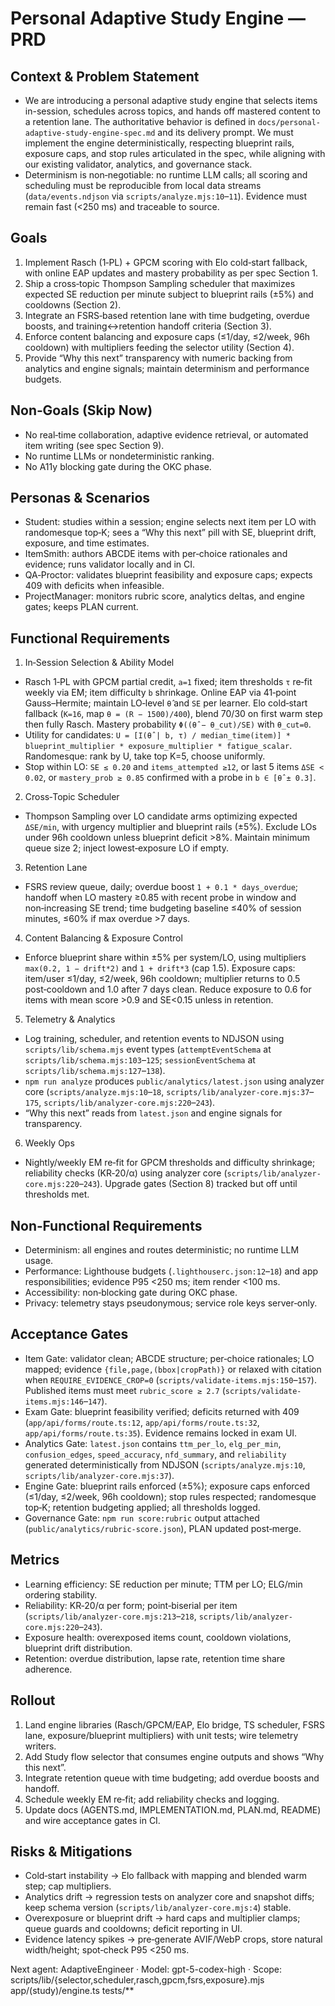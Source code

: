 # Personal Adaptive Study Engine — PRD

## Context & Problem Statement
- We are introducing a personal adaptive study engine that selects items in-session, schedules across topics, and hands off mastered content to a retention lane. The authoritative behavior is defined in `docs/personal-adaptive-study-engine-spec.md` and its delivery prompt. We must implement the engine deterministically, respecting blueprint rails, exposure caps, and stop rules articulated in the spec, while aligning with our existing validator, analytics, and governance stack.
- Determinism is non‑negotiable: no runtime LLM calls; all scoring and scheduling must be reproducible from local data streams (`data/events.ndjson` via `scripts/analyze.mjs:10`–`11`). Evidence must remain fast (<250 ms) and traceable to source.

## Goals
1. Implement Rasch (1‑PL) + GPCM scoring with Elo cold‑start fallback, with online EAP updates and mastery probability as per spec Section 1.
2. Ship a cross‑topic Thompson Sampling scheduler that maximizes expected SE reduction per minute subject to blueprint rails (±5%) and cooldowns (Section 2).
3. Integrate an FSRS‑based retention lane with time budgeting, overdue boosts, and training↔retention handoff criteria (Section 3).
4. Enforce content balancing and exposure caps (≤1/day, ≤2/week, 96h cooldown) with multipliers feeding the selector utility (Section 4).
5. Provide “Why this next” transparency with numeric backing from analytics and engine signals; maintain determinism and performance budgets.

## Non‑Goals (Skip Now)
- No real‑time collaboration, adaptive evidence retrieval, or automated item writing (see spec Section 9).
- No runtime LLMs or nondeterministic ranking.
- No A11y blocking gate during the OKC phase.

## Personas & Scenarios
- Student: studies within a session; engine selects next item per LO with randomesque top‑K; sees a “Why this next” pill with SE, blueprint drift, exposure, and time estimates.
- ItemSmith: authors ABCDE items with per‑choice rationales and evidence; runs validator locally and in CI.
- QA‑Proctor: validates blueprint feasibility and exposure caps; expects 409 with deficits when infeasible.
- ProjectManager: monitors rubric score, analytics deltas, and engine gates; keeps PLAN current.

## Functional Requirements
1) In‑Session Selection & Ability Model
- Rasch 1‑PL with GPCM partial credit, `a=1` fixed; item thresholds `τ` re‑fit weekly via EM; item difficulty `b` shrinkage. Online EAP via 41‑point Gauss–Hermite; maintain LO‑level `θ̂` and `SE` per learner. Elo cold‑start fallback (`K=16`, map `θ = (R − 1500)/400`), blend 70/30 on first warm step then fully Rasch. Mastery probability `Φ((θ̂ − θ_cut)/SE)` with `θ_cut=0`.
- Utility for candidates: `U = [I(θ̂ | b, τ) / median_time(item)] * blueprint_multiplier * exposure_multiplier * fatigue_scalar`. Randomesque: rank by U, take top K=5, choose uniformly.
- Stop within LO: `SE ≤ 0.20` and `items_attempted ≥12`, or last 5 items `ΔSE < 0.02`, or `mastery_prob ≥ 0.85` confirmed with a probe in `b ∈ [θ̂ ± 0.3]`.

2) Cross‑Topic Scheduler
- Thompson Sampling over LO candidate arms optimizing expected `ΔSE/min`, with urgency multiplier and blueprint rails (±5%). Exclude LOs under 96h cooldown unless blueprint deficit >8%. Maintain minimum queue size 2; inject lowest‑exposure LO if empty.

3) Retention Lane
- FSRS review queue, daily; overdue boost `1 + 0.1 * days_overdue`; handoff when LO mastery ≥0.85 with recent probe in window and non‑increasing SE trend; time budgeting baseline ≤40% of session minutes, ≤60% if max overdue >7 days.

4) Content Balancing & Exposure Control
- Enforce blueprint share within ±5% per system/LO, using multipliers `max(0.2, 1 − drift*2)` and `1 + drift*3` (cap 1.5). Exposure caps: item/user ≤1/day, ≤2/week, 96h cooldown; multiplier returns to 0.5 post‑cooldown and 1.0 after 7 days clean. Reduce exposure to 0.6 for items with mean score >0.9 and SE<0.15 unless in retention.

5) Telemetry & Analytics
- Log training, scheduler, and retention events to NDJSON using `scripts/lib/schema.mjs` event types (`attemptEventSchema` at `scripts/lib/schema.mjs:103`–`125`; `sessionEventSchema` at `scripts/lib/schema.mjs:127`–`138`).
- `npm run analyze` produces `public/analytics/latest.json` using analyzer core (`scripts/analyze.mjs:10`–`18`, `scripts/lib/analyzer-core.mjs:37`–`175`, `scripts/lib/analyzer-core.mjs:220`–`243`).
- “Why this next” reads from `latest.json` and engine signals for transparency.

6) Weekly Ops
- Nightly/weekly EM re‑fit for GPCM thresholds and difficulty shrinkage; reliability checks (KR‑20/α) using analyzer core (`scripts/lib/analyzer-core.mjs:220`–`243`). Upgrade gates (Section 8) tracked but off until thresholds met.

## Non‑Functional Requirements
- Determinism: all engines and routes deterministic; no runtime LLM usage.
- Performance: Lighthouse budgets (`.lighthouserc.json:12`–`18`) and app responsibilities; evidence P95 <250 ms; item render <100 ms.
- Accessibility: non‑blocking gate during OKC phase.
- Privacy: telemetry stays pseudonymous; service role keys server‑only.

## Acceptance Gates
- Item Gate: validator clean; ABCDE structure; per‑choice rationales; LO mapped; evidence `{file,page,(bbox|cropPath)}` or relaxed with citation when `REQUIRE_EVIDENCE_CROP=0` (`scripts/validate-items.mjs:150`–`157`). Published items must meet `rubric_score ≥ 2.7` (`scripts/validate-items.mjs:146`–`147`).
- Exam Gate: blueprint feasibility verified; deficits returned with 409 (`app/api/forms/route.ts:12`, `app/api/forms/route.ts:32`, `app/api/forms/route.ts:35`). Evidence remains locked in exam UI.
- Analytics Gate: `latest.json` contains `ttm_per_lo`, `elg_per_min`, `confusion_edges`, `speed_accuracy`, `nfd_summary`, and `reliability` generated deterministically from NDJSON (`scripts/analyze.mjs:10`, `scripts/lib/analyzer-core.mjs:37`).
- Engine Gate: blueprint rails enforced (±5%); exposure caps enforced (≤1/day, ≤2/week, 96h cooldown); stop rules respected; randomesque top‑K; retention budgeting applied; all thresholds logged.
- Governance Gate: `npm run score:rubric` output attached (`public/analytics/rubric-score.json`), PLAN updated post‑merge.

## Metrics
- Learning efficiency: SE reduction per minute; TTM per LO; ELG/min ordering stability.
- Reliability: KR‑20/α per form; point‑biserial per item (`scripts/lib/analyzer-core.mjs:213`–`218`, `scripts/lib/analyzer-core.mjs:220`–`243`).
- Exposure health: overexposed items count, cooldown violations, blueprint drift distribution.
- Retention: overdue distribution, lapse rate, retention time share adherence.

## Rollout
1. Land engine libraries (Rasch/GPCM/EAP, Elo bridge, TS scheduler, FSRS lane, exposure/blueprint multipliers) with unit tests; wire telemetry writers.
2. Add Study flow selector that consumes engine outputs and shows “Why this next”.
3. Integrate retention queue with time budgeting; add overdue boosts and handoff.
4. Schedule weekly EM re‑fit; add reliability checks and logging.
5. Update docs (AGENTS.md, IMPLEMENTATION.md, PLAN.md, README) and wire acceptance gates in CI.

## Risks & Mitigations
- Cold‑start instability → Elo fallback with mapping and blended warm step; cap multipliers.
- Analytics drift → regression tests on analyzer core and snapshot diffs; keep schema version (`scripts/lib/analyzer-core.mjs:4`) stable.
- Overexposure or blueprint drift → hard caps and multiplier clamps; queue guards and cooldowns; deficit reporting in UI.
- Evidence latency spikes → pre‑generate AVIF/WebP crops, store natural width/height; spot‑check P95 <250 ms.

Next agent: AdaptiveEngineer · Model: gpt-5-codex-high · Scope: scripts/lib/{selector,scheduler,rasch,gpcm,fsrs,exposure}.mjs app/(study)/engine.ts tests/**
